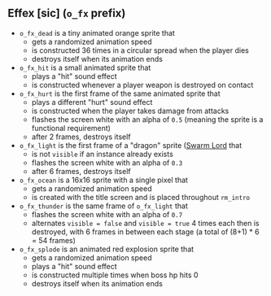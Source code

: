 ## Effex \[sic\] (`o_fx` prefix)

- `o_fx_dead` is a tiny animated orange sprite that
    - gets a randomized animation speed
    - is constructed 36 times in a circular spread when the player dies
    - destroys itself when its animation ends
- `o_fx_hit` is a small animated sprite that
    - plays a "hit" sound effect
    - is constructed whenever a player weapon is destroyed on contact
- `o_fx_hurt` is the first frame of the same animated sprite that 
    - plays a different "hurt" sound effect
    - is constructed when the player takes damage from attacks 
    - flashes the screen white with an alpha of `0.5` (meaning the sprite is a functional requirement)
    - after 2 frames, destroys itself
- `o_fx_light` is the first frame of a "dragon" sprite ([Swarm Lord](BN_bosses.md#swarm-lord-dragon-prefix) that
    - is not `visible` if an instance already exists
    - flashes the screen white with an alpha of `0.3`
    - after 6 frames, destroys itself
- `o_fx_ocean` is a 16x16 sprite with a single pixel that
    - gets a randomized animation speed
    - is created with the title screen and is placed throughout `rm_intro`
- `o_fx_thunder` is the same frame of `o_fx_light` that
    - flashes the screen white with an alpha of `0.7`
    - alternates `visible = false` and `visible = true` 4 times each then is destroyed, with 6 frames in between each stage (a total of (8+1) \* 6 = 54 frames)
- `o_fx_splode` is an animated red explosion sprite that
    - gets a randomized animation speed
    - plays a "hit" sound effect
    - is constructed multiple times when boss hp hits 0
    - destroys itself when its animation ends